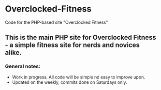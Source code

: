 # Overclocked-Fitness
Code for the PHP-based site "Overclocked Fitness"

<h2>This is the main PHP site for <b>Overclocked Fitness</b> - a simple fitness site for nerds and novices alike.</h2>
<h3>General notes:</h3>
<ul><li>Work in progress.  All code will be simple nd easy to improve upon.</li>
<li>Updated on the weekly, commits done on Saturdays only.</li>
</ul>
